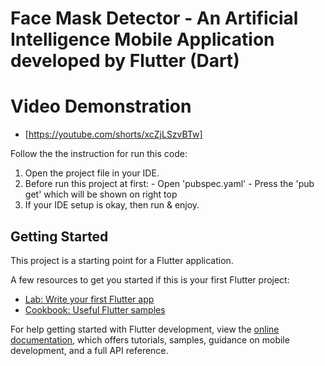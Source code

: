 # Face Mask Detector - An Artificial Intelligence Mobile Application developed by Flutter (Dart)

# Video Demonstration 

- [https://youtube.com/shorts/xcZjLSzvBTw]

Follow the the instruction for run this code:

1) Open the project file in your IDE.
2) Before  run this project at first:
        - Open 'pubspec.yaml' 
        - Press the 'pub get' which will be shown on right top
3) If your IDE setup is okay, then run & enjoy.

##

## Getting Started

This project is a starting point for a Flutter application.

A few resources to get you started if this is your first Flutter project:

- [Lab: Write your first Flutter app](https://docs.flutter.dev/get-started/codelab)
- [Cookbook: Useful Flutter samples](https://docs.flutter.dev/cookbook)

For help getting started with Flutter development, view the
[online documentation](https://docs.flutter.dev/), which offers tutorials,
samples, guidance on mobile development, and a full API reference.
